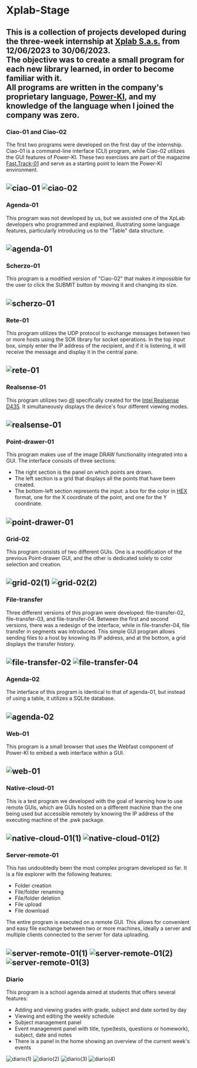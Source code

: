 # Xplab-Stage

This is a collection of projects developed during the three-week internship at [Xplab S.a.s.](http://xplab.net/) from 12/06/2023 to 30/06/2023.<br>
The objective was to create a small program for each new library learned, in order to become familiar with it.<br>
All programs are written in the company's proprietary language, [Power-KI](http://power-ki.com/), and my knowledge of the language when I joined the company was zero.
---
### Ciao-01 and Ciao-02
The first two programs were developed on the first day of the internship. Ciao-01 is a command-line interface (CLI) program, while Ciao-02 utilizes the GUI features of Power-KI. These two exercises are part of the magazine [Fast.Track-01](https://issuu.com/xplab/docs/pwk-ft-01-en) and serve as a starting point to learn the Power-KI environment.

![ciao-01](https://github.com/Ale-Ceresa/XPLab-Stage/assets/92877764/88d5ed54-5ca7-4371-b16d-6b8fd9bb0a0e)
![ciao-02](https://github.com/Ale-Ceresa/XPLab-Stage/assets/92877764/e61c133f-1a92-45d8-b13b-cb0d72357f90)
---
### Agenda-01
This program was not developed by us, but we assisted one of the XpLab developers who programmed and explained, illustrating some language features, particularly introducing us to the "Table" data structure.

![agenda-01](https://github.com/Ale-Ceresa/XPLab-Stage/assets/92877764/5e6128fd-a8e1-4050-9f0a-3d217690bba8)
---
### Scherzo-01
This program is a modified version of "Ciao-02" that makes it impossible for the user to click the SUBMIT button by moving it and changing its size.

![scherzo-01](https://github.com/Ale-Ceresa/XPLab-Stage/assets/92877764/8ac762cd-018f-4c56-b6bb-02969a1968aa)
---
### Rete-01
This program utilizes the UDP protocol to exchange messages between two or more hosts using the SOK library for socket operations. In the top input box, simply enter the IP address of the recipient, and if it is listening, it will receive the message and display it in the central pane.

![rete-01](https://github.com/Ale-Ceresa/XPLab-Stage/assets/92877764/e781d573-125b-4179-840b-4f7999c3de1c)
---
### Realsense-01
This program utilizes two [dll](https://en.wikipedia.org/wiki/Dynamic-link_library) specifically created for the [Intel Realsense D435](https://www.intelrealsense.com/depth-camera-d435/). It simultaneously displays the device's four different viewing modes.

![realsense-01](https://github.com/Ale-Ceresa/XPLab-Stage/assets/92877764/6beb69e5-8a28-4e52-a733-a166c7180909)
---
### Point-drawer-01
This program makes use of the image DRAW functionality integrated into a GUI. The interface consists of three sections:
- The right section is the panel on which points are drawn.
- The left section is a grid that displays all the points that have been created.
- The bottom-left section represents the input: a box for the color in [HEX](https://en.wikipedia.org/wiki/Web_colors#Hex_triplet) format, one for the X coordinate of the point, and one for the Y coordinate.

![point-drawer-01](https://github.com/Ale-Ceresa/XPLab-Stage/assets/92877764/b70cf02a-e737-49a1-994c-96ba405d1096)
---
### Grid-02
This program consists of two different GUIs. One is a modification of the previous Point-drawer GUI, and the other is dedicated solely to color selection and creation.

![grid-02(1)](https://github.com/Ale-Ceresa/XPLab-Stage/assets/92877764/7f8714fb-b1c1-4a47-a2ac-bf8c98fcc1b5)
![grid-02(2)](https://github.com/Ale-Ceresa/XPLab-Stage/assets/92877764/9af39d35-8219-4f85-84c4-187f2ced3501)
---
### File-transfer
Three different versions of this program were developed: file-transfer-02, file-transfer-03, and file-transfer-04. Between the first and second versions, there was a redesign of the interface, while in file-transfer-04, file transfer in segments was introduced. This simple GUI program allows sending files to a host by knowing its IP address, and at the bottom, a grid displays the transfer history.

![file-transfer-02](https://github.com/Ale-Ceresa/XPLab-Stage/assets/92877764/fa5726bb-e809-4552-8255-ddbb8dca71b3)
![file-transfer-04](https://github.com/Ale-Ceresa/XPLab-Stage/assets/92877764/d8a8f021-7e19-4cae-8395-ace3cac48a50)
---
### Agenda-02
The interface of this program is identical to that of agenda-01, but instead of using a table, it utilizes a SQLite database.

![agenda-02](https://github.com/Ale-Ceresa/XPLab-Stage/assets/92877764/5e6128fd-a8e1-4050-9f0a-3d217690bba8)
---
### Web-01
This program is a small browser that uses the Webfast component of Power-KI to embed a web interface within a GUI.

![web-01](https://github.com/Ale-Ceresa/XPLab-Stage/assets/92877764/c64fb9c5-0c57-48f5-a6d9-8a7013838595)
---
### Native-cloud-01
This is a test program we developed with the goal of learning how to use remote GUIs, which are GUIs hosted on a different machine than the one being used but accessible remotely by knowing the IP address of the executing machine of the .pwk package.

![native-cloud-01(1)](https://github.com/Ale-Ceresa/XPLab-Stage/assets/92877764/d2a24c07-440e-429b-aa42-4941200c39cf)
![native-cloud-01(2)](https://github.com/Ale-Ceresa/XPLab-Stage/assets/92877764/7a77be01-41c7-4e59-be2a-3cd0f874f03d)
---
### Server-remote-01
This has undoubtedly been the most complex program developed so far. It is a file explorer with the following features:
- Folder creation
- File/folder renaming
- File/folder deletion
- File upload
- File download

The entire program is executed on a remote GUI. This allows for convenient and easy file exchange between two or more machines, ideally a server and multiple clients connected to the server for data uploading.

![server-remote-01(1)](https://github.com/Ale-Ceresa/XPLab-Stage/assets/92877764/48220ff8-60c2-4d4c-900f-840f3741f2f1)
![server-remote-01(2)](https://github.com/Ale-Ceresa/XPLab-Stage/assets/92877764/4dbb1d68-2069-4b22-a289-cd94366ab480)
![server-remote-01(3)](https://github.com/Ale-Ceresa/XPLab-Stage/assets/92877764/7539013c-11e5-4107-8c82-79b25b544285)
---
### Diario
This program is a school agenda aimed at students that offers several features:
- Adding and viewing grades with grade, subject and date sorted by day
- Viewing and editing the weekly schedule
- Subject management panel
- Event management panel with title, type(tests, questions or homework), subject, date and notes
- There is a panel in the home showing an overview of the current week's events

![diario(1)](https://github.com/Ale-Ceresa/XPLab-Stage/assets/92877764/b9e50c67-b2a5-4cbc-b3ec-59ad1bcf90b1)
![diario(2)](https://github.com/Ale-Ceresa/XPLab-Stage/assets/92877764/b172872f-3d86-4426-9d05-9f6ebe7768cf)
![diario(3)](https://github.com/Ale-Ceresa/XPLab-Stage/assets/92877764/9691753c-e1cf-42a9-b119-45cc68a71a57)
![diario(4)](https://github.com/Ale-Ceresa/XPLab-Stage/assets/92877764/f7a95305-9357-4ee8-ba30-ec5fafd0cf4d)
